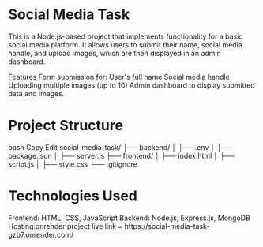 

<h1>Social Media Task</h1>
This is a Node.js-based project that implements functionality for a basic social media platform. It allows users to submit their name, social media handle, and upload images, which are then displayed in an admin dashboard.

Features
Form submission for:
User's full name
Social media handle
Uploading multiple images (up to 10)
Admin dashboard to display submitted data and images.

<h1>Project Structure</h1>
bash
Copy
Edit
social-media-task/
├── backend/
│   ├── .env
│   ├── package.json
│   ├── server.js
├── frontend/
│   ├── index.html
│   ├── script.js
│   ├── style.css
├── .gitignore

<h1>Technologies Used</h1>
Frontend: HTML, CSS, JavaScript
Backend: Node.js, Express.js, MongoDB
Hosting:onrender 
project live link = https://social-media-task-gzb7.onrender.com/
